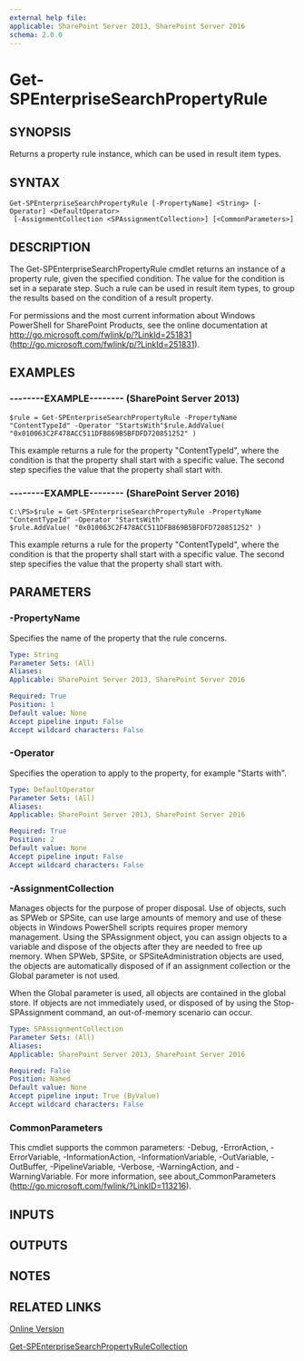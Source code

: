 ```yaml
---
external help file: 
applicable: SharePoint Server 2013, SharePoint Server 2016
schema: 2.0.0
---
```


# Get-SPEnterpriseSearchPropertyRule

## SYNOPSIS
Returns a property rule instance, which can be used in result item types.

## SYNTAX

```
Get-SPEnterpriseSearchPropertyRule [-PropertyName] <String> [-Operator] <DefaultOperator>
 [-AssignmentCollection <SPAssignmentCollection>] [<CommonParameters>]
```

## DESCRIPTION
The Get-SPEnterpriseSearchPropertyRule cmdlet returns an instance of a property rule, given the specified condition.
The value for the condition is set in a separate step.
Such a rule can be used in result item types, to group the results based on the condition of a result property.

For permissions and the most current information about Windows PowerShell for SharePoint Products, see the online documentation at http://go.microsoft.com/fwlink/p/?LinkId=251831 (http://go.microsoft.com/fwlink/p/?LinkId=251831).

## EXAMPLES

### --------EXAMPLE-------- (SharePoint Server 2013)
```
$rule = Get-SPEnterpriseSearchPropertyRule -PropertyName "ContentTypeId" -Operator "StartsWith"$rule.AddValue( "0x010063C2F478ACC511DFB869B5BFDFD720851252" )
```

This example returns a rule for the property "ContentTypeId", where the condition is that the property shall start with a specific value.
The second step specifies the value that the property shall start with.

### --------EXAMPLE-------- (SharePoint Server 2016)
```
C:\PS>$rule = Get-SPEnterpriseSearchPropertyRule -PropertyName "ContentTypeId" -Operator "StartsWith"
$rule.AddValue( "0x010063C2F478ACC511DFB869B5BFDFD720851252" )
```

This example returns a rule for the property "ContentTypeId", where the condition is that the property shall start with a specific value.
The second step specifies the value that the property shall start with.

## PARAMETERS

### -PropertyName
Specifies the name of the property that the rule concerns.

```yaml
Type: String
Parameter Sets: (All)
Aliases: 
Applicable: SharePoint Server 2013, SharePoint Server 2016

Required: True
Position: 1
Default value: None
Accept pipeline input: False
Accept wildcard characters: False
```

### -Operator
Specifies the operation to apply to the property, for example "Starts with".

```yaml
Type: DefaultOperator
Parameter Sets: (All)
Aliases: 
Applicable: SharePoint Server 2013, SharePoint Server 2016

Required: True
Position: 2
Default value: None
Accept pipeline input: False
Accept wildcard characters: False
```

### -AssignmentCollection
Manages objects for the purpose of proper disposal.
Use of objects, such as SPWeb or SPSite, can use large amounts of memory and use of these objects in Windows PowerShell scripts requires proper memory management.
Using the SPAssignment object, you can assign objects to a variable and dispose of the objects after they are needed to free up memory.
When SPWeb, SPSite, or SPSiteAdministration objects are used, the objects are automatically disposed of if an assignment collection or the Global parameter is not used.

When the Global parameter is used, all objects are contained in the global store.
If objects are not immediately used, or disposed of by using the Stop-SPAssignment command, an out-of-memory scenario can occur.

```yaml
Type: SPAssignmentCollection
Parameter Sets: (All)
Aliases: 
Applicable: SharePoint Server 2013, SharePoint Server 2016

Required: False
Position: Named
Default value: None
Accept pipeline input: True (ByValue)
Accept wildcard characters: False
```

### CommonParameters
This cmdlet supports the common parameters: -Debug, -ErrorAction, -ErrorVariable, -InformationAction, -InformationVariable, -OutVariable, -OutBuffer, -PipelineVariable, -Verbose, -WarningAction, and -WarningVariable. For more information, see about_CommonParameters (http://go.microsoft.com/fwlink/?LinkID=113216).

## INPUTS

## OUTPUTS

## NOTES

## RELATED LINKS

[Online Version](http://technet.microsoft.com/EN-US/library/019159bd-d7cd-4321-94bb-285f51ab7bc5(Office.15).aspx)

[Get-SPEnterpriseSearchPropertyRuleCollection]()

